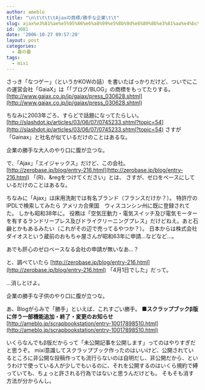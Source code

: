 ```yaml
---
author: ameblo
title: "\n\t\t\t\tAjaxの商標/勝手な企業\t\t"
slug: ajax%e3%81%ae%e5%95%86%e6%a8%99%e5%8b%9d%e6%89%8b%e3%81%aa%e4%bc%81%e6%a5%ad
id: 3081
date: '2006-10-27 09:57:20'
layout: post
categories:
  - 毒の壷
tags:
  - mixi
---
```


さっき「なつゲー」（というかKOWの話）を書いたばっかりだけど、ついでにこの運営会社「GaiaX」は「「ブログ/BLOG」の商標をもってたりする。 [http://www.gaiax.co.jp/jp/gaiax/press_030628.shtml](http://www.gaiax.co.jp/jp/gaiax/press_030628.shtml)

ちなみに2003年ごろ、すらどで話題になってたらしい。 [http://slashdot.jp/articles/03/06/07/0745233.shtml?topic=54](http://slashdot.jp/articles/03/06/07/0745233.shtml?topic=54) さすが「Gainax」と社名が似ているだけのことはあるな。

企業の勝手な大人のやり口に腹が立つな。

で、「Ajax」「エイジャックス」だけど、この会社。 [http://zerobase.jp/blog/entry-216.html](http://zerobase.jp/blog/entry-216.html) 「(R)、&regをつけてください」とは、 さすが、ゼロをベースにしているだけのことはあるな。

ちなみに「Ajax」は床用洗剤では有名ブランド（フランスだけか？）。 特許庁のIPDLで検索してみたら アメリカ合衆国　ウィスコンシン州に既に登録されてた。 しかも昭和38年に。 役務は「空気圧動力・電気スイッチ及び電気モーターを有するランドリープレス及びドライクリーニングプレス」だけどねえ。あと石鹸とかもあるみたい（これがその辺で売ってるやつか？）。 日本からは株式会社ダイオスという蔵前のおもちゃ屋さんが昭和63年に申請…などなど…。

あでも肝心のゼロベースなる会社の申請が無いなあ…？

と、調べていたら [http://zerobase.jp/blog/entry-216.html](http://zerobase.jp/blog/entry-216.html) 「4月1日でした」だって。

…消しとけよ。

企業の勝手な子供のやり口に腹が立つな。

あ、Blogがらみで「勝手」といえば、これすごい勝手。 **■スクラップブックβ版に伴う一部機能追加・終了・変更のお知らせ** [http://ameblo.jp/scrapbookstation/entry-10017898510.html](http://ameblo.jp/scrapbookstation/entry-10017898510.html)

いくらなんでもβ版だからって「未公開記事を公開します」ってのはやりすぎだと思うぞ。 mixi意識してスクラップブック作ったのはいいけど、公開されているところに非公開な投稿作っても流行らないのは自明だし、非公開だから、というわけで使っている人が少しでもいるのに、それを公開するのはいくら規約で縛っていても、ちょっと許される行為ではないと思うんだけども。 そもそも消す方法が分からんし。